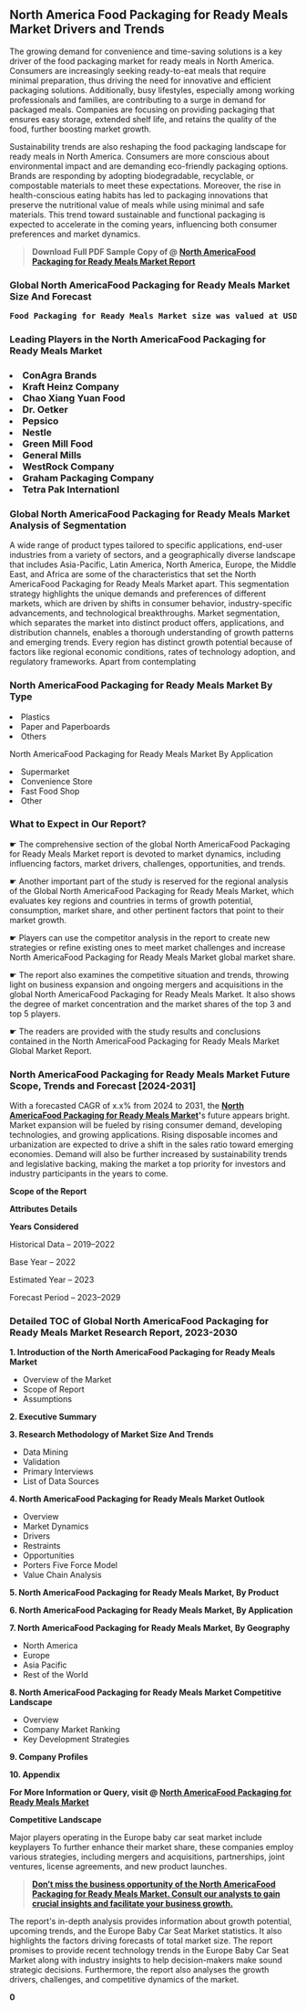 <p> <h2>North America Food Packaging for Ready Meals Market Drivers and Trends</h2><p>The growing demand for convenience and time-saving solutions is a key driver of the food packaging market for ready meals in North America. Consumers are increasingly seeking ready-to-eat meals that require minimal preparation, thus driving the need for innovative and efficient packaging solutions. Additionally, busy lifestyles, especially among working professionals and families, are contributing to a surge in demand for packaged meals. Companies are focusing on providing packaging that ensures easy storage, extended shelf life, and retains the quality of the food, further boosting market growth.</p><p>Sustainability trends are also reshaping the food packaging landscape for ready meals in North America. Consumers are more conscious about environmental impact and are demanding eco-friendly packaging options. Brands are responding by adopting biodegradable, recyclable, or compostable materials to meet these expectations. Moreover, the rise in health-conscious eating habits has led to packaging innovations that preserve the nutritional value of meals while using minimal and safe materials. This trend toward sustainable and functional packaging is expected to accelerate in the coming years, influencing both consumer preferences and market dynamics.</p></p><blockquote id="" class=""><strong>Download Full PDF Sample Copy of @&nbsp;<a href="https://www.verifiedmarketreports.com/download-sample/?rid=558070&utm_source=GitHub-Jan&utm_medium=258" target="_blank">North AmericaFood Packaging for Ready Meals Market Report</a>&nbsp;&nbsp;</strong></blockquote><h3 id="" class=""><strong>Global&nbsp;North AmericaFood Packaging for Ready Meals Market Size And Forecast</strong></h3><pre class="reader-text-block__code-block"><strong>Food Packaging for Ready Meals Market size was valued at USD 47.2 Billion in 2022 and is projected to reach USD 68.4 Billion by 2030, growing at a CAGR of 5.1% from 2024 to 2030.</strong></pre><h3 id="" class="">Leading Players in the&nbsp;North AmericaFood Packaging for Ready Meals Market</h3><h3 class=""></Li><Li>ConAgra Brands</Li><Li> Kraft Heinz Company</Li><Li> Chao Xiang Yuan Food</Li><Li> Dr. Oetker</Li><Li> Pepsico</Li><Li> Nestle</Li><Li> Green Mill Food</Li><Li> General Mills</Li><Li> WestRock Company</Li><Li> Graham Packaging Company</Li><Li> Tetra Pak Internationl</h3><h3 id="" class="">Global&nbsp;North AmericaFood Packaging for Ready Meals Market Analysis of Segmentation</h3><p id="" class="">A wide range of product types tailored to specific applications, end-user industries from a variety of sectors, and a geographically diverse landscape that includes Asia-Pacific, Latin America, North America, Europe, the Middle East, and Africa are some of the characteristics that set the North AmericaFood Packaging for Ready Meals Market apart. This segmentation strategy highlights the unique demands and preferences of different markets, which are driven by shifts in consumer behavior, industry-specific advancements, and technological breakthroughs. Market segmentation, which separates the market into distinct product offers, applications, and distribution channels, enables a thorough understanding of growth patterns and emerging trends. Every region has distinct growth potential because of factors like regional economic conditions, rates of technology adoption, and regulatory frameworks. Apart from contemplating</p><h3 id="" class="">North AmericaFood Packaging for Ready Meals Market&nbsp;By Type</h3><p></Li><Li>Plastics</Li><Li> Paper and Paperboards</Li><Li> Others</p><div class="" data-test-id=""><p>North AmericaFood Packaging for Ready Meals Market&nbsp;By Application</p></div><p class=""></Li><Li>Supermarket</Li><Li> Convenience Store</Li><Li> Fast Food Shop</Li><Li> Other</p><div class="" data-test-id=""><h3><span class="">What to Expect in Our Report?</span></h3></div><div class="" data-test-id=""><p><span class="">☛ The comprehensive section of the global North AmericaFood Packaging for Ready Meals Market report is devoted to market dynamics, including influencing factors, market drivers, challenges, opportunities, and trends.</span></p></div><div class="" data-test-id=""><p><span class="">☛ Another important part of the study is reserved for the regional analysis of the Global North AmericaFood Packaging for Ready Meals Market, which evaluates key regions and countries in terms of growth potential, consumption, market share, and other pertinent factors that point to their market growth.</span></p></div><div class="" data-test-id=""><p><span class="">☛ Players can use the competitor analysis in the report to create new strategies or refine existing ones to meet market challenges and increase North AmericaFood Packaging for Ready Meals Market global market share.</span></p></div><div class="" data-test-id=""><p><span class="">☛ The report also examines the competitive situation and trends, throwing light on business expansion and ongoing mergers and acquisitions in the global North AmericaFood Packaging for Ready Meals Market. It also shows the degree of market concentration and the market shares of the top 3 and top 5 players.</span></p></div><div class="" data-test-id=""><p><span class="">☛ The readers are provided with the study results and conclusions contained in the North AmericaFood Packaging for Ready Meals Market Global Market Report.</span></p></div><div class="" data-test-id=""><h3><span class="">North AmericaFood Packaging for Ready Meals Market Future Scope, Trends and Forecast [2024-2031]</span></h3></div><div class="" data-test-id=""><p><span class="">With a forecasted CAGR of x.x% from 2024 to 2031, the <strong><a href="https://www.verifiedmarketreports.com/download-sample/?rid=558070&utm_source=GitHub-Jan&utm_medium=258" target="_blank">North AmericaFood Packaging for Ready Meals Market</a>'</strong>s future appears bright. Market expansion will be fueled by rising consumer demand, developing technologies, and growing applications. Rising disposable incomes and urbanization are expected to drive a shift in the sales ratio toward emerging economies. Demand will also be further increased by sustainability trends and legislative backing, making the market a top priority for investors and industry participants in the years to come.</span></p><p id="ember66" class="ember-view reader-text-block__paragraph"><strong>Scope of the Report</strong></p><p id="ember67" class="ember-view reader-text-block__paragraph"><strong>Attributes Details</strong></p><p id="ember68" class="ember-view reader-text-block__paragraph"><strong>Years Considered</strong></p><p id="ember69" class="ember-view reader-text-block__paragraph">Historical Data &ndash; 2019&ndash;2022</p><p id="ember70" class="ember-view reader-text-block__paragraph">Base Year &ndash; 2022</p><p id="ember71" class="ember-view reader-text-block__paragraph">Estimated Year &ndash; 2023</p><p id="ember72" class="ember-view reader-text-block__paragraph">Forecast Period &ndash; 2023&ndash;2029</p></div><h3 id="" class="">Detailed TOC of Global North AmericaFood Packaging for Ready Meals Market Research Report, 2023-2030</h3><p id="" class=""><strong>1. Introduction of the North AmericaFood Packaging for Ready Meals Market</strong></p><ul><li>Overview of the Market</li><li>Scope of Report</li><li>Assumptions</li></ul><p id="" class=""><strong>2. Executive Summary</strong></p><p id="" class=""><strong>3. Research Methodology of Market Size And Trends</strong></p><ul><li>Data Mining</li><li>Validation</li><li>Primary Interviews</li><li>List of Data Sources</li></ul><p id="" class=""><strong>4. North AmericaFood Packaging for Ready Meals Market Outlook</strong></p><ul><li>Overview</li><li>Market Dynamics</li><li>Drivers</li><li>Restraints</li><li>Opportunities</li><li>Porters Five Force Model</li><li>Value Chain Analysis</li></ul><p id="" class=""><strong>5. North AmericaFood Packaging for Ready Meals Market, By Product</strong></p><p id="" class=""><strong>6. North AmericaFood Packaging for Ready Meals Market, By Application</strong></p><p id="" class=""><strong>7. North AmericaFood Packaging for Ready Meals Market, By Geography</strong></p><ul><li>North America</li><li>Europe</li><li>Asia Pacific</li><li>Rest of the World</li></ul><p id="" class=""><strong>8. North AmericaFood Packaging for Ready Meals Market Competitive Landscape</strong></p><ul><li>Overview</li><li>Company Market Ranking</li><li>Key Development Strategies</li></ul><p id="" class=""><strong>9. Company Profiles</strong></p><p id="" class=""><strong>10. Appendix</strong></p><p><strong>For More Information or Query, visit&nbsp;@ <a href="https://www.verifiedmarketreports.com/product/food-packaging-for-ready-meals-market/" target="_blank">North AmericaFood Packaging for Ready Meals Market</a></strong></p><p id="ember61" class="ember-view reader-text-block__paragraph"><strong>Competitive Landscape</strong></p><p id="ember62" class="ember-view reader-text-block__paragraph">Major players operating in the Europe baby car seat market include keyplayers To further enhance their market share, these companies employ various strategies, including mergers and acquisitions, partnerships, joint ventures, license agreements, and new product launches.</p><blockquote id="ember63" class="ember-view reader-text-block__blockquote"><strong><a href="https://www.verifiedmarketreports.com/download-sample/?rid=558070&utm_source=GitHub-Jan&utm_medium=258" target="_blank">Don&rsquo;t miss the business opportunity of the North AmericaFood Packaging for Ready Meals Market. Consult our analysts to gain crucial insights and facilitate your business growth.</a></strong></blockquote><p id="ember64" class="ember-view reader-text-block__paragraph">The report's in-depth analysis provides information about growth potential, upcoming trends, and the Europe Baby Car Seat Market statistics. It also highlights the factors driving forecasts of total market size. The report promises to provide recent technology trends in the Europe Baby Car Seat Market along with industry insights to help decision-makers make sound strategic decisions. Furthermore, the report also analyses the growth drivers, challenges, and competitive dynamics of the market.</p><p class="ember-view reader-text-block__paragraph"><strong>0</strong></p>
